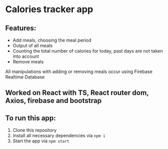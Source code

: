 # Calories tracker app

## Features:
- Add meals, choosing the meal period 
- Output of all meals
- Counting the total number of calories for today, past days are not taken into account 
- Remove meals

All manipulations with adding or removing meals occur using Firebase Realtime Database

## Worked on React with TS, React router dom, Axios, firebase and bootstrap

## To run this app:
1. Clone this repository
2. Install all necessary dependencies via ```npm i```
3. Start the app via ```npm start```